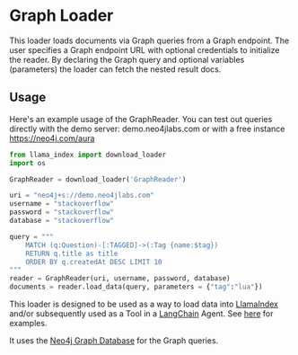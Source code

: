 # Graph Loader

This loader loads documents via Graph queries from a Graph endpoint. 
The user specifies a Graph endpoint URL with optional credentials to initialize the reader. 
By declaring the Graph query and optional variables (parameters) the loader can fetch the nested result docs.

## Usage

Here's an example usage of the GraphReader.
You can test out queries directly with the demo server: demo.neo4jlabs.com or with a free instance https://neo4j.com/aura

```python
from llama_index import download_loader
import os

GraphReader = download_loader('GraphReader')

uri = "neo4j+s://demo.neo4jlabs.com"
username = "stackoverflow"
password = "stackoverflow"
database = "stackoverflow"

query = """
    MATCH (q:Question)-[:TAGGED]->(:Tag {name:$tag})
    RETURN q.title as title
    ORDER BY q.createdAt DESC LIMIT 10
"""
reader = GraphReader(uri, username, password, database)
documents = reader.load_data(query, parameters = {"tag":"lua"})
```

This loader is designed to be used as a way to load data into [LlamaIndex](https://github.com/jerryjliu/gpt_index/tree/main/gpt_index) 
and/or subsequently used as a Tool in a [LangChain](https://github.com/hwchase17/langchain) Agent. 
See [here](https://github.com/emptycrown/llama-hub/tree/main) for examples.

It uses the [Neo4j Graph Database](https://neo4j.com/developer) for the Graph queries.